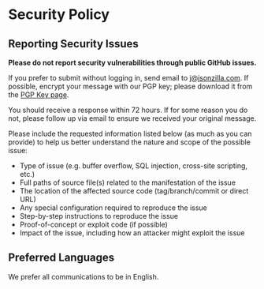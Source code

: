 # Security Policy

## Reporting Security Issues

**Please do not report security vulnerabilities through public GitHub issues.**

If you prefer to submit without logging in, send email to [j@jsonzilla.com](mailto:j@jsonzilla.com).  If possible, encrypt your message with our PGP key; please download it from the [PGP Key page](https://keys.openpgp.org/vks/v1/by-fingerprint/D9EAB1475BF5E6D2E13C0AEE4EA9E3DAFD05CFD4).

You should receive a response within 72 hours. If for some reason you do not, please follow up via email to ensure we received your original message.

Please include the requested information listed below (as much as you can provide) to help us better understand the nature and scope of the possible issue:

  * Type of issue (e.g. buffer overflow, SQL injection, cross-site scripting, etc.)
  * Full paths of source file(s) related to the manifestation of the issue
  * The location of the affected source code (tag/branch/commit or direct URL)
  * Any special configuration required to reproduce the issue
  * Step-by-step instructions to reproduce the issue
  * Proof-of-concept or exploit code (if possible)
  * Impact of the issue, including how an attacker might exploit the issue

## Preferred Languages

We prefer all communications to be in English.
